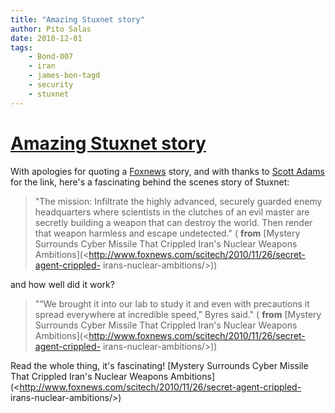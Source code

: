 ```yaml
---
title: "Amazing Stuxnet story"
author: Pito Salas
date: 2010-12-01
tags:
    - Bond-007
    - iran
    - james-bon-tagd
    - security
    - stuxnet
---
```

# [Amazing Stuxnet story](None)




With apologies for quoting a [Foxnews](<http://www.foxnews.com>) story, and
with thanks to [Scott Adams](<http://dilbert.com/blog/>) for the link, here's
a fascinating behind the scenes story of Stuxnet:

> "The mission: Infiltrate the highly advanced, securely guarded enemy
> headquarters where scientists in the clutches of an evil master are secretly
> building a weapon that can destroy the world. Then render that weapon
> harmless and escape undetected." ( **from** [Mystery Surrounds Cyber Missile
> That Crippled Iran's Nuclear Weapons
> Ambitions](<http://www.foxnews.com/scitech/2010/11/26/secret-agent-crippled-
> irans-nuclear-ambitions/>))

and how well did it work?

> "“We brought it into our lab to study it and even with precautions it spread
> everywhere at incredible speed,” Byres said." ( **from** [Mystery Surrounds
> Cyber Missile That Crippled Iran's Nuclear Weapons
> Ambitions](<http://www.foxnews.com/scitech/2010/11/26/secret-agent-crippled-
> irans-nuclear-ambitions/>))

Read the whole thing, it's fascinating! [Mystery Surrounds Cyber Missile That
Crippled Iran's Nuclear Weapons
Ambitions](<http://www.foxnews.com/scitech/2010/11/26/secret-agent-crippled-
irans-nuclear-ambitions/>)


